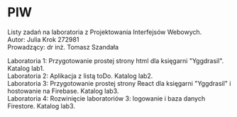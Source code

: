 # PIW
Listy zadań na laboratoria z Projektowania Interfejsów Webowych.
<br> Autor: Julia Krok 272981
<br> Prowadzący: dr inż. Tomasz Szandała

Laboratoria 1: Przygotowanie prostej strony html dla księgarni "Yggdrasil". Katalog lab1.
<br>Laboratoria 2: Aplikacja z listą toDo. Katalog lab2.
<br>Laboratoria 3: Przygotowanie prostej strony React dla księgarni "Yggdrasil" i hostowanie na Firebase. Katalog lab3.
<br>Laboratoria 4: Rozwinięcie laboratoriów 3: logowanie i baza danych Firestore. Katalog lab3.
